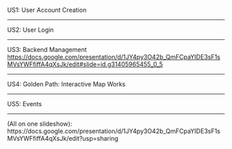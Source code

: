 US1: User Account Creation
****
US2: User Login
****
US3: Backend Management
https://docs.google.com/presentation/d/1JY4py3O42b_QmFCpaYIDE3sF1sMVsYWFfiffA4qXsJk/edit#slide=id.g31405965455_0_5
****
US4: Golden Path: Interactive Map Works
****
US5: Events
****
<link to template slides> (All on one slideshow): https://docs.google.com/presentation/d/1JY4py3O42b_QmFCpaYIDE3sF1sMVsYWFfiffA4qXsJk/edit?usp=sharing 

